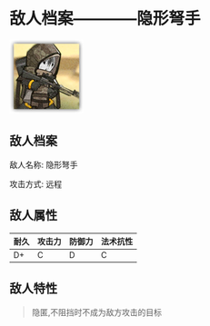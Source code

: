 # 敌人档案————隐形弩手

![隐形弩手](./eneIcons/隐形弩手.png)

## 敌人档案

敌人名称: 隐形弩手

攻击方式: 远程

## 敌人属性

| 耐久      | 攻击力  | 防御力 | 法术抗性 |
|---------|------|-----|------|
| D+ | C | D | C |

## 敌人特性
> 隐匿,不阻挡时不成为敌方攻击的目标
